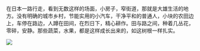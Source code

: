 在日本一路行走，看到无数这样的场面，小房子，窄街道，那就是大雄生活的地方。没有明确的城市乡村，节能实用的小汽车，干净平和的普通人，小块的农田边上，车停在路边，人蹲在田间，在烈日下，精心耕作。田与路之间，种着几丛花，零碎，安静。那些蔬菜，水果，都是这样成长出来的，如这树根一样扎实。 ​​​​

![](http://note.youdao.com/yws/res/2495/4B275E59E0D640A2A7EF398DDF186637)

  


